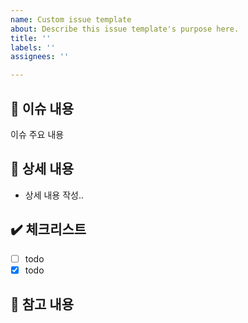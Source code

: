 ```yaml
---
name: Custom issue template
about: Describe this issue template's purpose here.
title: ''
labels: ''
assignees: ''

---
```


## 📢 이슈 내용
이슈 주요 내용
## 📃 상세 내용
- 상세 내용 작성..
## ✔️ 체크리스트
- [ ] todo
- [x] todo
## 📍 참고 내용
